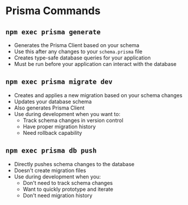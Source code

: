 # Prisma Commands

## `npm exec prisma generate`
- Generates the Prisma Client based on your schema
- Use this after any changes to your `schema.prisma` file
- Creates type-safe database queries for your application
- Must be run before your application can interact with the database

## `npm exec prisma migrate dev`
- Creates and applies a new migration based on your schema changes
- Updates your database schema
- Also generates Prisma Client
- Use during development when you want to:
  - Track schema changes in version control
  - Have proper migration history
  - Need rollback capability

## `npm exec prisma db push`
- Directly pushes schema changes to the database
- Doesn't create migration files
- Use during development when you:
  - Don't need to track schema changes
  - Want to quickly prototype and iterate
  - Don't need migration history

